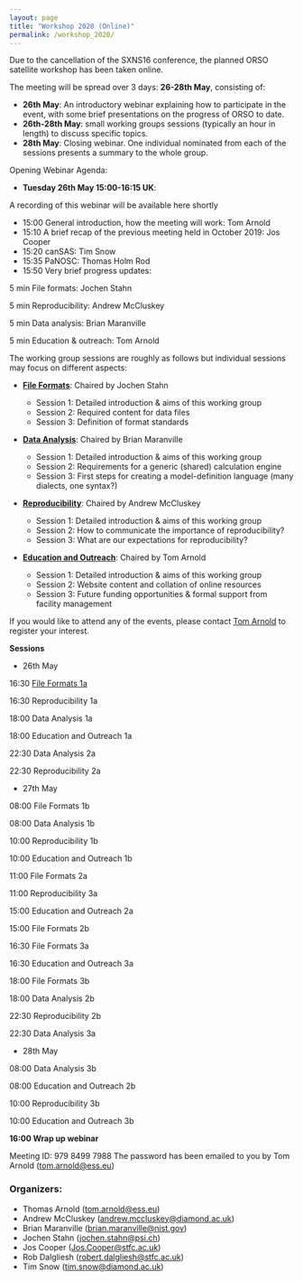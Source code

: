 ```yaml
---
layout: page
title: "Workshop 2020 (Online)"
permalink: /workshop_2020/
---
```


Due to the cancellation of the SXNS16 conference, the planned ORSO satellite workshop has been taken online. 

The meeting will be spread over 3 days: **26-28th May**, consisting of:

- **26th May**: An introductory webinar explaining how to participate in the event, with some brief presentations on the progress of ORSO to date.
- **26th-28th May**: small working groups sessions (typically an hour in length) to discuss specific topics.
- **28th May**: Closing webinar. One individual nominated from each of the sessions presents a summary to the whole group.                    


Opening Webinar Agenda:

- **Tuesday 26th May 15:00-16:15 UK**:

A recording of this webinar will be available here shortly

- 15:00 General introduction, how the meeting will work: Tom Arnold
- 15:10 A brief recap of the previous meeting held in October 2019: Jos Cooper
- 15:20 canSAS: Tim Snow
- 15:35 PaNOSC: Thomas Holm Rod
- 15:50 Very brief progress updates:

5 min File formats: Jochen Stahn

5 min Reproducibility: Andrew McCluskey

5 min Data analysis: Brian Maranville

5 min Education & outreach: Tom Arnold




The working group sessions are roughly as follows but individual sessions may focus on different aspects: 

- **[File Formats](./file_formats_agenda)**: Chaired by Jochen Stahn
  - Session 1: Detailed introduction & aims of this working group                     
  - Session 2: Required content for data files                             
  - Session 3: Definition of format standards   
  
- **[Data Analysis](./data_analysis_agenda)**: Chaired by Brian Maranville      
  - Session 1: Detailed introduction & aims of this working group                     
  - Session 2: Requirements for a generic (shared) calculation engine                             
  - Session 3: First steps for creating a model-definition language (many dialects, one syntax?)                          
                               
- **[Reproducibility](./reproducibility_agenda)**: Chaired by Andrew McCluskey 
  - Session 1: Detailed introduction & aims of this working group                     
  - Session 2: How to communicate the importance of reproducibility?                          
  - Session 3: What are our expectations for reproducibility?                             
                               
- **[Education and Outreach](./education_outreach_agenda)**: Chaired by Tom Arnold
  - Session 1: Detailed introduction & aims of this working group                 
  - Session 2: Website content and collation of online resources                      
  - Session 3: Future funding opportunities & formal support from facility management
  
If you would like to attend any of the events, please contact [Tom Arnold](mailto:tom.arnold@ess.eu) to register your interest. 


**Sessions**
- 26th May

16:30 [File Formats 1a](./file_formats_1ai_minutes.md)

16:30 Reproducibility 1a

18:00 Data Analysis 1a

18:00 Education and Outreach 1a

22:30 Data Analysis 2a

22:30 Reproducibility 2a


- 27th May

08:00 File Formats 1b

08:00 Data Analysis 1b

10:00 Reproducibility 1b

10:00 Education and Outreach 1b

11:00 File Formats 2a

11:00 Reproducibility 3a

15:00 Education and Outreach 2a

15:00 File Formats 2b

16:30 File Formats 3a

16:30 Education and Outreach 3a

18:00 File Formats 3b

18:00 Data Analysis 2b

22:30 Reproducibility 2b

22:30 Data Analysis 3a



- 28th May

08:00 Data Analysis 3b

08:00 Education and Outreach 2b

10:00 Reproducibility 3b

10:00 Education and Outreach 3b

**16:00 Wrap up webinar**

Meeting ID: 979 8499 7988 The password has been emailed to you by Tom Arnold ([tom.arnold@ess.eu](mailto:tom.arnold@ess.eu))


### Organizers:

- Thomas Arnold ([tom.arnold@ess.eu](mailto:tom.arnold@ess.eu))
- Andrew McCluskey ([andrew.mccluskey@diamond.ac.uk](mailto:andrew.mccluskey@diamond.ac.uk))
- Brian Maranville ([brian.maranville@nist.gov](mailto:brian.maranville@nist.gov))
- Jochen Stahn ([jochen.stahn@psi.ch](mailto:jochen.stahn@psi.ch))
- Jos Cooper ([Jos.Cooper@stfc.ac.uk](mailto:Jos.Cooper@stfc.ac.uk))
- Rob Dalgliesh ([robert.dalgliesh@stfc.ac.uk](mailto:robert.dalgliesh@stfc.ac.uk))
- Tim Snow ([tim.snow@diamond.ac.uk](mailto:tim.snow@diamond.ac.uk))

